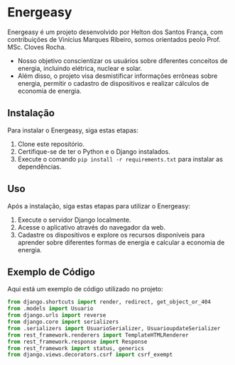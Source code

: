# Energeasy

Energeasy é um projeto desenvolvido por Helton dos Santos França, com contribuições de Vinícius Marques Ribeiro, somos orientados peolo Prof. MSc. Cloves Rocha.
- Nosso objetivo conscientizar os usuários sobre diferentes conceitos de energia, incluindo elétrica, nuclear e solar. 
- Além disso, o projeto visa desmistificar informações errôneas sobre energia, permitir o cadastro de dispositivos e realizar cálculos de economia de energia.

## Instalação

Para instalar o Energeasy, siga estas etapas:

1. Clone este repositório.
2. Certifique-se de ter o Python e o Django instalados.
3. Execute o comando `pip install -r requirements.txt` para instalar as dependências.

## Uso

Após a instalação, siga estas etapas para utilizar o Energeasy:

1. Execute o servidor Django localmente.
2. Acesse o aplicativo através do navegador da web.
3. Cadastre os dispositivos e explore os recursos disponíveis para aprender sobre diferentes formas de energia e calcular a economia de energia.

## Exemplo de Código

Aqui está um exemplo de código utilizado no projeto:

```python
from django.shortcuts import render, redirect, get_object_or_404
from .models import Usuario
from django.urls import reverse
from django.core import serializers
from .serializers import UsuarioSerializer, UsuarioupdateSerializer
from rest_framework.renderers import TemplateHTMLRenderer
from rest_framework.response import Response
from rest_framework import status, generics
from django.views.decorators.csrf import csrf_exempt
